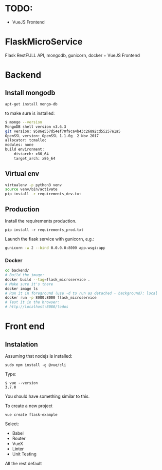 # TODO:

- VueJS Frontend

# FlaskMicroService
Flask RestFULL API, mongodb, gunicorn, docker + VueJS Frontend

# Backend

## Install mongodb

`apt-get install mongo-db`

to make sure is installed:

```bash
$ mongo --version
MongoDB shell version v3.6.3
git version: 9586e557d54ef70f9ca4b43c26892cd55257e1a5
OpenSSL version: OpenSSL 1.1.0g  2 Nov 2017
allocator: tcmalloc
modules: none
build environment:
    distarch: x86_64
    target_arch: x86_64

```

## Virtual env

```bash
virtualenv -p python3 venv
source venv/bin/activate
pip install -r requirements_dev.txt 

```

## Production

Install the requirements production.

```
pip install -r requirements_prod.txt 
```

Launch the flask service with gunicorn, e.g.:

```bash
gunicorn -w 2 --bind 0.0.0.0:8000 app.wsgi:app
```

### Docker

```bash
cd backend/
# Build the image:
docker build --tag=flask_microservice .
# Make sure it's there
docker image ls
# Run it in foreground (use -d to run as detached - background): local port is 8080
docker run -p 8080:8000 flask_microservice
# Test it in the browser:
# http://localhost:8080/todos

```

# Front end

## Instalation

Assuming that nodejs is installed:

```
sudo npm install -g @vue/cli
```

Type:
```
$ vue --version
3.7.0
```
You should have something similar to this.

To create a new project
```
vue create flask-example
```

Select:
- Babel
- Router
- VueX
- Linter
- Unit Testing

All the rest default


